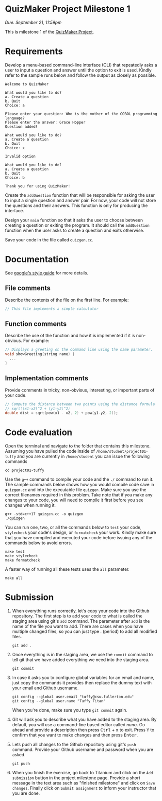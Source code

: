 # QuizMaker Project Milestone 1
*Due: September 21, 11:59pm*

This is milestone 1 of the [QuizMaker Project](https://docs.google.com/document/d/1kxz9GX_Fm1rGeQZCyvOVQ7Szpre8MZwEgXG5zyMIcI8/edit?usp=sharing).

# Requirements
Develop a menu-based command-line interface (CLI) that repeatedly asks a user to input a question and answer until the option to exit is used. Kindly refer to the sample runs below and follow the output as closely as possible.

```
Welcome to QuizMaker

What would you like to do?
a. Create a question
b. Quit
Choice: a

Please enter your question: Who is the mother of the COBOL programming language?
Please enter the answer: Grace Hopper
Question added!

What would you like to do?
a. Create a question
b. Quit
Choice: x

Invalid option

What would you like to do?
a. Create a question
b. Quit
Choice: b

Thank you for using QuizMaker!
```

Create the `addQuestion` function that will be responsible for asking the user to input a single question and answer pair. For now, your code will not store the questions and their answers. This function is only for producing the interface.

Design your `main` function so that it asks the user to choose between creating a question or exiting the program. It should call the `addQuestion` function when the user asks to create a question and exits otherwise.

Save your code in the file called `quizgen.cc`.

# Documentation
See [google's style guide](https://google.github.io/styleguide/cppguide.html#Comments) for more details.

## File comments
Describe the contents of the file on the first line. For example:

```cpp
// This file implements a simple calculator
```

## Function comments
Describe the use of the function and how it is implemented if it is non-obvious. For example:

```cpp
// Displays a greeting on the command line using the name parameter.
void showGreeting(string name) {
  ...
}
```

## Implementation comments
Provide comments in tricky, non-obvious, interesting, or important parts of your code.

```cpp
// Compute the distance between two points using the distance formula
// sqrt((x1-x2)^2 + (y1-y2)^2)
double dist = sqrt(pow(x1 - x2, 2) + pow(y1-y2, 2));
```

# Code evaluation
Open the terminal and navigate to the folder that contains this milestone. Assuming you have pulled the code inside of `/home/student/project01-tuffy` and you are currently in `/home/student` you can issue the following commands

```
cd project01-tuffy
```

Use the `g++` command to compile your code and the `./` command to run it. The sample commands below shows how you would compile code save in `quizgen.cc` and into the executable file `quizgen`. Make sure you use the correct filenames required in this problem.  Take note that if you make any changes to your code, you will need to compile it first before you see changes when running it.

```
g++ -std=c++17 quizgen.cc -o quizgen
./quizgen
```

You can run one, two, or all the commands below to `test` your code, `stylecheck` your code's design, or `formatcheck` your work. Kindly make sure that you have compiled and executed your code before issuing any of the commands below to avoid errors.

```
make test
make stylecheck
make formatcheck
```

A faster way of running all these tests uses the `all` parameter.

```
make all
```

# Submission
1. When everything runs correctly, let's copy your code into the Github repository. The first step is to add your code to what is called the staging area using git's `add` command. The parameter after `add` is the name of the file you want to add. There are cases when you have multiple changed files, so you can just type . (period) to add all modified files.

    ```
    git add .
    ```
    
1. Once everything is in the staging area, we use the `commit` command to tell git that we have added everything we need into the staging area.

    ```
    git commit
    ```
    
1. In case it asks you  to configure global variables for an email and name, just copy the commands it provides then replace the dummy text with your email and Github username.

    ```
    git config --global user.email "tuffy@csu.fullerton.edu"
    git config --global user.name "Tuffy Titan"
    ```
    
    When you're done, make sure you type `git commit` again.   
    
1. Git will ask you to describe what you have added to the staging area. By default, you will use a command-line based editor called *nano*. Go ahead and provide a description then press <kbd>Ctrl</kbd> + <kbd>x</kbd> to exit. Press <kbd>Y</kbd> to confirm that you want to make changes and then press <kbd>Enter</kbd>.

1. Lets push all changes to the Github repository using git's `push` command. Provide your Github username and password when you are asked.

    ```
    git push
    ```
    
1. When you finish the exercise, go back to Titanium and click on the `Add submission` button in the project milestone page. Provide a short message in the text area such as "finished milestone" and click on `Save changes`. Finally click on `Submit assignment` to inform your instructor that you are done.
